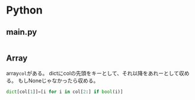 # Python
## main.py
```py

```

## Array
array`col`がある。
dictにcolの先頭をキーとして、それ以降をあれーとして収める。
もしNoneじゃなかったら収める。
```py
dict[col[1]]=[i for i in col[2:] if bool(i)]
```
